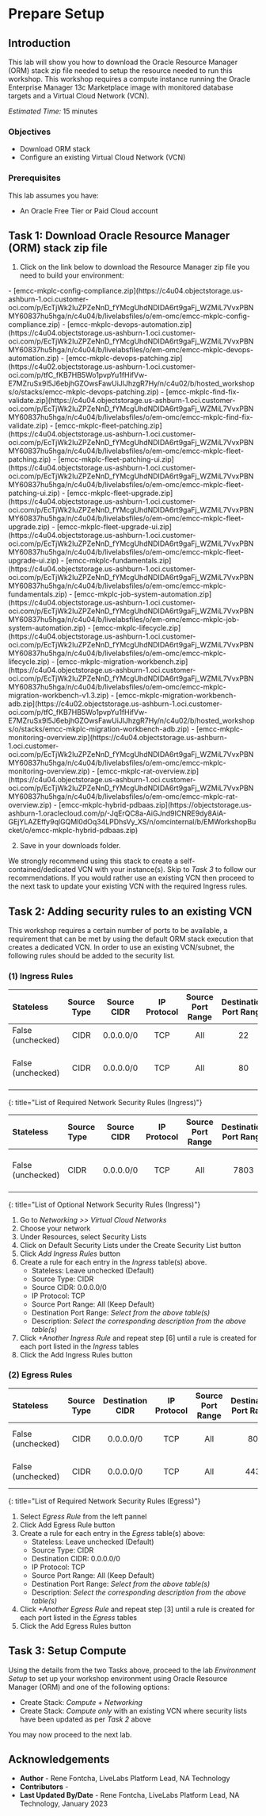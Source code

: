 # Prepare Setup

## Introduction
This lab will show you how to download the Oracle Resource Manager (ORM) stack zip file needed to setup the resource needed to run this workshop. This workshop requires a compute instance running the Oracle Enterprise Manager 13c Marketplace image with monitored database targets and a Virtual Cloud Network (VCN).

*Estimated Time:* 15 minutes

### Objectives
-   Download ORM stack
-   Configure an existing Virtual Cloud Network (VCN)

### Prerequisites
This lab assumes you have:
- An Oracle Free Tier or Paid Cloud account

## Task 1: Download Oracle Resource Manager (ORM) stack zip file
1.  Click on the link below to download the Resource Manager zip file you need to build your environment:

<if type="config-compliance">
    - [emcc-mkplc-config-compliance.zip](https://c4u04.objectstorage.us-ashburn-1.oci.customer-oci.com/p/EcTjWk2IuZPZeNnD_fYMcgUhdNDIDA6rt9gaFj_WZMiL7VvxPBNMY60837hu5hga/n/c4u04/b/livelabsfiles/o/em-omc/emcc-mkplc-config-compliance.zip)
</if>
<if type="devops-automation">
    - [emcc-mkplc-devops-automation.zip](https://c4u04.objectstorage.us-ashburn-1.oci.customer-oci.com/p/EcTjWk2IuZPZeNnD_fYMcgUhdNDIDA6rt9gaFj_WZMiL7VvxPBNMY60837hu5hga/n/c4u04/b/livelabsfiles/o/em-omc/emcc-mkplc-devops-automation.zip)
</if>
<if type="devops-patching">
    - [emcc-mkplc-devops-patching.zip](https://c4u02.objectstorage.us-ashburn-1.oci.customer-oci.com/p/tfC_fKB7HB5Wo1pvpYu1fHifVw-E7MZruSx9l5J6ebjhGZOwsFawUiJlJhzgR7Hy/n/c4u02/b/hosted_workshops/o/stacks/emcc-mkplc-devops-patching.zip)
</if>
<if type="find-fix-validate">
    - [emcc-mkplc-find-fix-validate.zip](https://c4u04.objectstorage.us-ashburn-1.oci.customer-oci.com/p/EcTjWk2IuZPZeNnD_fYMcgUhdNDIDA6rt9gaFj_WZMiL7VvxPBNMY60837hu5hga/n/c4u04/b/livelabsfiles/o/em-omc/emcc-mkplc-find-fix-validate.zip)
</if>
<if type="fleet-patching">
    - [emcc-mkplc-fleet-patching.zip](https://c4u04.objectstorage.us-ashburn-1.oci.customer-oci.com/p/EcTjWk2IuZPZeNnD_fYMcgUhdNDIDA6rt9gaFj_WZMiL7VvxPBNMY60837hu5hga/n/c4u04/b/livelabsfiles/o/em-omc/emcc-mkplc-fleet-patching.zip)
</if>
<if type="fleet-patching-ui">
    - [emcc-mkplc-fleet-patching-ui.zip](https://c4u04.objectstorage.us-ashburn-1.oci.customer-oci.com/p/EcTjWk2IuZPZeNnD_fYMcgUhdNDIDA6rt9gaFj_WZMiL7VvxPBNMY60837hu5hga/n/c4u04/b/livelabsfiles/o/em-omc/emcc-mkplc-fleet-patching-ui.zip)
</if>
<if type="fleet-upgrade">
    - [emcc-mkplc-fleet-upgrade.zip](https://c4u04.objectstorage.us-ashburn-1.oci.customer-oci.com/p/EcTjWk2IuZPZeNnD_fYMcgUhdNDIDA6rt9gaFj_WZMiL7VvxPBNMY60837hu5hga/n/c4u04/b/livelabsfiles/o/em-omc/emcc-mkplc-fleet-upgrade.zip)
</if>
<if type="fleet-upgrade-ui">
    - [emcc-mkplc-fleet-upgrade-ui.zip](https://c4u04.objectstorage.us-ashburn-1.oci.customer-oci.com/p/EcTjWk2IuZPZeNnD_fYMcgUhdNDIDA6rt9gaFj_WZMiL7VvxPBNMY60837hu5hga/n/c4u04/b/livelabsfiles/o/em-omc/emcc-mkplc-fleet-upgrade-ui.zip)
</if>
<if type="fundamentals">
    - [emcc-mkplc-fundamentals.zip](https://c4u04.objectstorage.us-ashburn-1.oci.customer-oci.com/p/EcTjWk2IuZPZeNnD_fYMcgUhdNDIDA6rt9gaFj_WZMiL7VvxPBNMY60837hu5hga/n/c4u04/b/livelabsfiles/o/em-omc/emcc-mkplc-fundamentals.zip)
</if>
<if type="job-system-automation">
    - [emcc-mkplc-job-system-automation.zip](https://c4u04.objectstorage.us-ashburn-1.oci.customer-oci.com/p/EcTjWk2IuZPZeNnD_fYMcgUhdNDIDA6rt9gaFj_WZMiL7VvxPBNMY60837hu5hga/n/c4u04/b/livelabsfiles/o/em-omc/emcc-mkplc-job-system-automation.zip)
</if>
<if type="lifecycle">
    - [emcc-mkplc-lifecycle.zip](https://c4u04.objectstorage.us-ashburn-1.oci.customer-oci.com/p/EcTjWk2IuZPZeNnD_fYMcgUhdNDIDA6rt9gaFj_WZMiL7VvxPBNMY60837hu5hga/n/c4u04/b/livelabsfiles/o/em-omc/emcc-mkplc-lifecycle.zip)
</if>
<if type="migration-workbench">
    - [emcc-mkplc-migration-workbench.zip](https://c4u04.objectstorage.us-ashburn-1.oci.customer-oci.com/p/EcTjWk2IuZPZeNnD_fYMcgUhdNDIDA6rt9gaFj_WZMiL7VvxPBNMY60837hu5hga/n/c4u04/b/livelabsfiles/o/em-omc/emcc-mkplc-migration-workbench-v1.3.zip)
</if>
<if type="migration-workbench-adb">
    - [emcc-mkplc-migration-workbench-adb.zip](https://c4u02.objectstorage.us-ashburn-1.oci.customer-oci.com/p/tfC_fKB7HB5Wo1pvpYu1fHifVw-E7MZruSx9l5J6ebjhGZOwsFawUiJlJhzgR7Hy/n/c4u02/b/hosted_workshops/o/stacks/emcc-mkplc-migration-workbench-adb.zip)
</if>
<if type="monitoring-overview">
    - [emcc-mkplc-monitoring-overview.zip](https://c4u04.objectstorage.us-ashburn-1.oci.customer-oci.com/p/EcTjWk2IuZPZeNnD_fYMcgUhdNDIDA6rt9gaFj_WZMiL7VvxPBNMY60837hu5hga/n/c4u04/b/livelabsfiles/o/em-omc/emcc-mkplc-monitoring-overview.zip)
</if>
<if type="rat-overview">
    - [emcc-mkplc-rat-overview.zip](https://c4u04.objectstorage.us-ashburn-1.oci.customer-oci.com/p/EcTjWk2IuZPZeNnD_fYMcgUhdNDIDA6rt9gaFj_WZMiL7VvxPBNMY60837hu5hga/n/c4u04/b/livelabsfiles/o/em-omc/emcc-mkplc-rat-overview.zip)
</if>
<if type="hybrid-pdbaas">
    - [emcc-mkplc-hybrid-pdbaas.zip](https://objectstorage.us-ashburn-1.oraclecloud.com/p/-JqErQC8a-AiGJnd9ICNRE9dy8AiA-GEjYLAZEffy9qlGQMl0dOq34LPDhsVy_XS/n/omcinternal/b/EMWorkshopBucket/o/emcc-mkplc-hybrid-pdbaas.zip)
</if>


2.  Save in your downloads folder.

We strongly recommend using this stack to create a self-contained/dedicated VCN with your instance(s). Skip to *Task 3* to follow our recommendations. If you would rather use an existing VCN then proceed to the next task to update your existing VCN with the required Ingress rules.

## Task 2: Adding security rules to an existing VCN

This workshop requires a certain number of ports to be available, a requirement that can be met by using the default ORM stack execution that creates a dedicated VCN. In order to use an existing VCN/subnet, the following rules should be added to the security list.

### **(1) Ingress Rules**

| Stateless         | Source Type | Source CIDR | IP Protocol | Source Port Range | Destination Port Range | Description                |
| :---------------- | :---------: | :---------: | :---------: | :---------------: | :--------------------: | :------------------------- |
| False (unchecked) |    CIDR     |  0.0.0.0/0  |     TCP     |        All        |           22           | SSH                        |
| False (unchecked) |    CIDR     |  0.0.0.0/0  |     TCP     |        All        |           80           | Remote Desktop using noVNC |
{: title="List of Required Network Security Rules (Ingress)"}

<!-- **Notes**: This next table is for reference and should be adapted for the workshop. If optional rules are needed as shown in the example below, then uncomment it and add those optional rules. The first entry is just for illustration and may not fit your workshop -->

| Stateless         | Source Type | Source CIDR | IP Protocol | Source Port Range | Destination Port Range | Description                           |
| :---------------- | :---------- | :---------: | :---------: | :---------------: | :--------------------: | :------------------------------------ |
| False (unchecked) | CIDR        |  0.0.0.0/0  |     TCP     |        All        |          7803          | e.g. Remote access for web EM Console |
{: title="List of Optional Network Security Rules (Ingress)"}

1.  Go to *Networking >> Virtual Cloud Networks*
2.  Choose your network
3.  Under Resources, select Security Lists
4.  Click on Default Security Lists under the Create Security List button
5.  Click *Add Ingress Rules* button
6.  Create a rule for each entry in the *Ingress* table(s) above.  
    - Stateless: Leave unchecked (Default)
    - Source Type: CIDR
    - Source CIDR: 0.0.0.0/0
    - IP Protocol: TCP
    - Source Port Range: All (Keep Default)
    - Destination Port Range: *Select from the above table(s)*
    - Description: *Select the corresponding description from the above table(s)*
7. Click *+Another Ingress Rule* and repeat step [6] until a rule is created for each port listed in the *Ingress* tables
8.  Click the Add Ingress Rules button

### **(2) Egress Rules**

| Stateless         | Source Type | Destination CIDR | IP Protocol | Source Port Range | Destination Port Range | Description           |
| :---------------- | :---------: | :--------------: | :---------: | :---------------: | :--------------------: | :-------------------- |
| False (unchecked) |    CIDR     |    0.0.0.0/0     |     TCP     |        All        |           80           | Outbound HTTP access  |
| False (unchecked) |    CIDR     |    0.0.0.0/0     |     TCP     |        All        |          443           | Outbound HTTPS access |
{: title="List of Required Network Security Rules (Egress)"}

<!-- **Notes**: This next table is for reference and should be adapted for the workshop. If optional rules are needed as shown in the example below, then uncomment it and add those optional rules. The first entry is just for illustration and may not fit your workshop -->

<!--
| Stateless         | Source Type | Destination CIDR | IP Protocol | Source Port Range | Destination Port Range | Description                                        |
| :---------------- | :---------- | :--------------: | :---------: | :---------------: | :--------------------: | :------------------------------------------------- |
| False (unchecked) | CIDR        |    0.0.0.0/0     |     TCP     |        All        |          1521          | e.g. Remote oracle DB Listener anywhere            |
| False (unchecked) | CIDR        | 130.129.10.45/32 |     TCP     |        All        |          1525          | e.g. Remote oracle DB Listener at IP 130.129.10.45 |
{: title="List of Optional Network Security Rules (Egress)"}
-->

1.  Select *Egress Rule* from the left pannel
2.  Click Add Egress Rule button
3.  Create a rule for each entry in the *Egress* table(s) above:  
    - Stateless: Leave unchecked (Default)
    - Source Type: CIDR
    - Destination CIDR: 0.0.0.0/0
    - IP Protocol: TCP
    - Source Port Range: All (Keep Default)
    - Destination Port Range: *Select from the above table(s)*
    - Description: *Select the corresponding description from the above table(s)*
4. Click *+Another Egress Rule* and repeat step [3] until a rule is created for each port listed in the *Egress* tables
5.  Click the Add Egress Rules button

## Task 3: Setup Compute   
Using the details from the two Tasks above, proceed to the lab *Environment Setup* to set up your workshop environment using Oracle Resource Manager (ORM) and one of the following options:
-  Create Stack:  *Compute + Networking*
-  Create Stack:  *Compute only* with an existing VCN where security lists have been updated as per *Task 2* above

You may now proceed to the next lab.

## Acknowledgements
* **Author** - Rene Fontcha, LiveLabs Platform Lead, NA Technology
* **Contributors** - 
* **Last Updated By/Date** - Rene Fontcha, LiveLabs Platform Lead, NA Technology, January 2023
